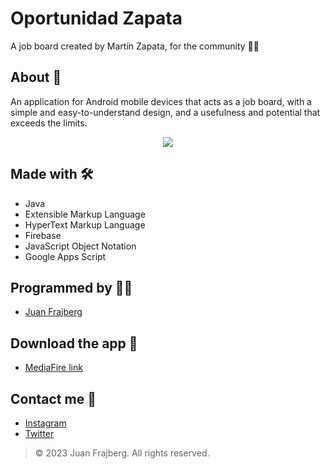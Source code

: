 # Oportunidad Zapata
A job board created by Martín Zapata, for the community 💼🤝

## About 🤔
An application for Android mobile devices that acts as a job board, with a simple and easy-to-understand design, and a usefulness and potential that exceeds the limits.

<p align="center">
  <img src="https://github.com/juanfrajberg/OportunidadZapata/assets/76226647/da775ae0-f103-4131-a310-dbdd80fa029a" />
</p>

## Made with 🛠
- Java
- Extensible Markup Language
- HyperText Markup Language
- Firebase
- JavaScript Object Notation
- Google Apps Script

## Programmed by 👨‍💻
- [Juan Frajberg]

## Download the app 📱
- [MediaFire link]

## Contact me 👋
- [Instagram]
- [Twitter]

> © 2023 Juan Frajberg. All rights reserved.

[//]: # (URLs used in this document)
[Juan Frajberg]: <https://github.com/juanfrajberg>
[MediaFire link]: <https://www.mediafire.com/file/gzsn8cyincsi8zo/Oportunidad_Zapata.apk/file>
[Instagram]: <https://instagram.com/juanfrajberg>
[Twitter]: <https://twitter.com/juanfrajberg>
